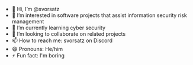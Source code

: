 - 👋 Hi, I’m @svorsatz
- 👀 I’m interested in software projects that assist information security risk management
- 🌱 I’m currently learning cyber security
- 💞️ I’m looking to collaborate on related projects
- 📫 How to reach me: svorsatz on Discord 
- 😄 Pronouns: He/him
- ⚡ Fun fact: I'm boring

<!---
svorsatz/svorsatz is a ✨ special ✨ repository because its `README.md` (this file) appears on your GitHub profile.
You can click the Preview link to take a look at your changes.
--->
